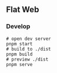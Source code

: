 ## Flat Web

<!-- [Goto Web Site](...) -->

### Develop

```shell
# open dev server
pnpm start
# build to ./dist
pnpm build
# preview ./dist
pnpm serve
```

